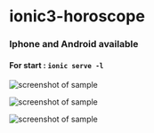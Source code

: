 # ionic3-horoscope

> 
### Iphone and Android available
>
#### For start : ``` ionic serve -l ```



![screenshot of sample](https://image.ibb.co/jXRJp9/1.png)
>
![screenshot of sample](https://image.ibb.co/d9fNGp/2.png)
>
![screenshot of sample](https://image.ibb.co/ijqYNU/3.png)
